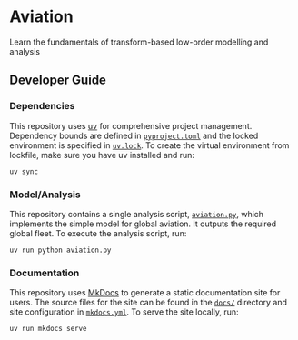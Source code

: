 # Aviation

Learn the fundamentals of transform-based low-order modelling and analysis

## Developer Guide

### Dependencies

This repository uses [uv](https://docs.astral.sh/uv/) for comprehensive project management.
Dependency bounds are defined in [`pyproject.toml`](pyproject.toml) and the locked environment is specified in [`uv.lock`](uv.lock).
To create the virtual environment from lockfile, make sure you have uv installed and run:

```
uv sync
```

### Model/Analysis

This repository contains a single analysis script, [`aviation.py`](aviation.py), which implements the simple model for global aviation.
It outputs the required global fleet.
To execute the analysis script, run:

```
uv run python aviation.py
```

### Documentation

This repository uses [MkDocs](https://www.mkdocs.org/) to generate a static documentation site for users.
The source files for the site can be found in the [`docs/`](docs) directory and site configuration in [`mkdocs.yml`](mkdocs.yml).
To serve the site locally, run:

```
uv run mkdocs serve
```

